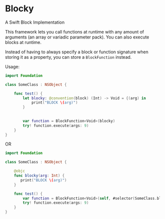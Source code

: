 # Blocky
A Swift Block Implementation

This framework lets you call functions at runtime with any amount of arguments (an array or variadic parameter pack). 
You can also execute blocks at runtime.

Instead of having to always specify a block or function signature when storing it as a property, you can store a `BlockFunction`
instead.



Usage:

````Swift
import Foundation

class SomeClass : NSObject {

    func test() {
        let blocky: @convention(block) (Int) -> Void = {(arg) in
            print("BLOCK \(arg)")
        }
        
        
        var function = BlockFunction<Void>(blocky)
        try! function.execute(args: 9)
    }
}
````


OR

````Swift
import Foundation

class SomeClass : NSObject {

    @objc
    func blocky(arg: Int) {
       print("BLOCK \(arg)")
    }

    func test() {
        var function = BlockFunction<Void>(self, #selector(SomeClass.blocky:))
        try! function.execute(args: 9)
    }
}
````
